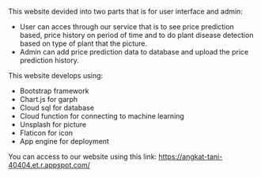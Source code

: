 This website devided into two parts that is for user interface and admin:
  - User can acces through our service that is to see price prediction based, price history on period of time and to do plant disease detection based on type of plant that the picture.
  - Admin can add price prediction data to database and upload the price prediction history.

This website develops using:
 - Bootstrap framework
 - Chart.js for garph
 - Cloud sql for database
 - Cloud function for connecting to machine learning
 - Unsplash for picture
 - Flaticon for icon
 - App engine for deployment
 
You can access to our website using this link:
https://angkat-tani-40404.et.r.appspot.com/
